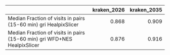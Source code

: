|                                                                          |   kraken_2026 |   kraken_2035 |
|:-------------------------------------------------------------------------|--------------:|--------------:|
| Median Fraction of visits in pairs (15-60 min) gri HealpixSlicer         |         0.868 |         0.909 |
| Median Fraction of visits in pairs (15-60 min) gri WFD+NES HealpixSlicer |         0.876 |         0.916 |
